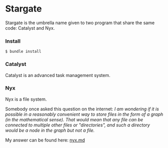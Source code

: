 
# Stargate

Stargate is the umbrella name given to two program that share the same code: Catalyst and Nyx.

### Install

```
$ bundle install
```

### Catalyst

Catalyst is an advanced task management system.

### Nyx

Nyx is a file system.

Somebody once asked this question on the internet: _I am wondering if it is possible in a reasonably convenient way to store files in the form of a graph (in the mathematical sense). That would mean that any file can be connected to multiple other files or "directories", and such a directory would be a node in the graph but not a file._

My answer can be found here: [nyx.md](./nyx.md)